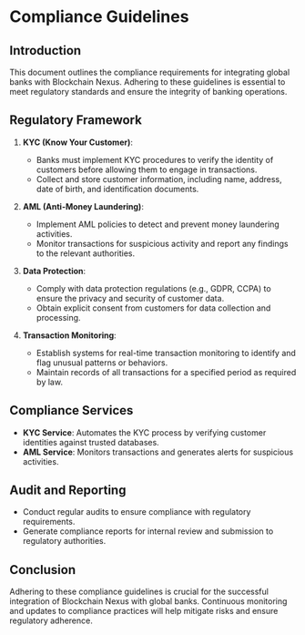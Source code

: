 # Compliance Guidelines

## Introduction
This document outlines the compliance requirements for integrating global banks with Blockchain Nexus. Adhering to these guidelines is essential to meet regulatory standards and ensure the integrity of banking operations.

## Regulatory Framework
1. **KYC (Know Your Customer)**:
   - Banks must implement KYC procedures to verify the identity of customers before allowing them to engage in transactions.
   - Collect and store customer information, including name, address, date of birth, and identification documents.

2. **AML (Anti-Money Laundering)**:
   - Implement AML policies to detect and prevent money laundering activities.
   - Monitor transactions for suspicious activity and report any findings to the relevant authorities.

3. **Data Protection**:
   - Comply with data protection regulations (e.g., GDPR, CCPA) to ensure the privacy and security of customer data.
   - Obtain explicit consent from customers for data collection and processing.

4. **Transaction Monitoring**:
   - Establish systems for real-time transaction monitoring to identify and flag unusual patterns or behaviors.
   - Maintain records of all transactions for a specified period as required by law.

## Compliance Services
- **KYC Service**: Automates the KYC process by verifying customer identities against trusted databases.
- **AML Service**: Monitors transactions and generates alerts for suspicious activities.

## Audit and Reporting
- Conduct regular audits to ensure compliance with regulatory requirements.
- Generate compliance reports for internal review and submission to regulatory authorities.

## Conclusion
Adhering to these compliance guidelines is crucial for the successful integration of Blockchain Nexus with global banks. Continuous monitoring and updates to compliance practices will help mitigate risks and ensure regulatory adherence.
